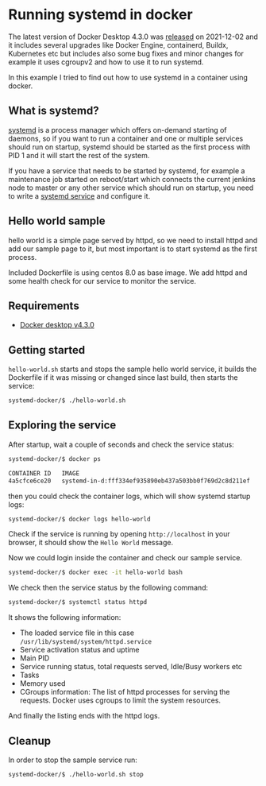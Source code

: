 # Running systemd in docker

The latest version of Docker Desktop 4.3.0 was [released](https://docs.docker.com/desktop/mac/release-notes/#docker-desktop-430) on 2021-12-02 and it includes several upgrades
like Docker Engine, containerd, Buildx, Kubernetes etc but includes also some bug fixes and minor changes for example it uses cgroupv2 and how to use it to run systemd.

In this example I tried to find out how to use systemd in a container using docker.

## What is systemd?

[systemd](https://systemd.io) is a process manager which offers on-demand starting of daemons, so if you want to run a container and one or multiple services should run on startup, systemd should be started as the first process with PID 1 and it will start the rest of the system.

If you have a service that needs to be started by systemd, for example a maintenance job started on reboot/start which connects the current jenkins node to master or any other service which should run on startup, you need to write a [systemd service](https://linuxconfig.org/how-to-write-a-simple-systemd-service) and configure it.

## Hello world sample

hello world is a simple page served by httpd, so we need to install httpd and add our sample page to it, but most important is to start systemd as the first process.

Included Dockerfile is using centos 8.0 as base image. We add httpd and some health check for our service to monitor the service.

## Requirements

- [Docker desktop v4.3.0](https://docs.docker.com/desktop/mac/release-notes/#docker-desktop-430)

## Getting started

`hello-world.sh` starts and stops the sample hello world service, it builds the Dockerfile if it was missing or changed since last build, then starts the service:

```bash
systemd-docker/$ ./hello-world.sh
```

## Exploring the service

After startup, wait a couple of seconds and check the service status:

```bash
systemd-docker/$ docker ps

CONTAINER ID   IMAGE                                                   COMMAND        CREATED         STATUS                   PORTS                NAMES
4a5cfce6ce20   systemd-in-d:fff334ef935890eb437a503bb0f769d2c8d211ef   "/sbin/init"   7 minutes ago   Up 7 minutes (healthy)   0.0.0.0:80->80/tcp   hello-world
```

then you could check the container logs, which will show systemd startup logs:

```bash
systemd-docker/$ docker logs hello-world
```

Check if the service is running by opening `http://localhost` in your browser, it should show the `Hello World` message.

Now we could login inside the container and check our sample service.

```bash
systemd-docker/$ docker exec -it hello-world bash
```

We check then the service status by the following command:

```bash
systemd-docker/$ systemctl status httpd
```

It shows the following information:

- The loaded service file in this case `/usr/lib/systemd/system/httpd.service`
- Service activation status and uptime
- Main PID
- Service running status, total requests served, Idle/Busy workers etc
- Tasks
- Memory used
- CGroups information: The list of httpd processes for serving the requests. Docker uses cgroups to limit the system resources.

And finally the listing ends with the httpd logs.

## Cleanup

In order to stop the sample service run:

```bash
systemd-docker/$ ./hello-world.sh stop
```
